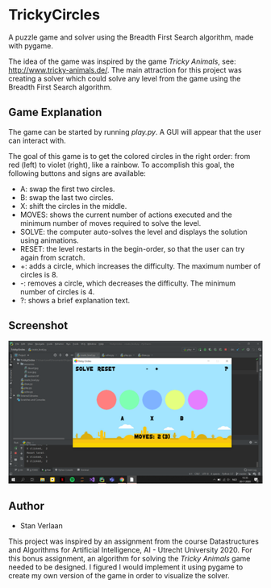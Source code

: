 # TrickyCircles
A puzzle game and solver using the Breadth First Search algorithm, made with pygame.

The idea of the game was inspired by the game *Tricky Animals*, see: http://www.tricky-animals.de/. 
The main attraction for this project was creating a solver which could solve any level from the game using the Breadth First Search algorithm.

## Game Explanation
The game can be started by running *play.py*. A GUI will appear that the user can interact with.

The goal of this game is to get the colored circles in the right order: from red (left) to violet (right), like a rainbow.
To accomplish this goal, the following buttons and signs are available:
* A: swap the first two circles.
* B: swap the last two circles.
* X: shift the circles in the middle.
* MOVES: shows the current number of actions executed and the minimum number of moves required to solve the level.
* SOLVE: the computer auto-solves the level and displays the solution using animations.
* RESET: the level restarts in the begin-order, so that the user can try again from scratch.
* +: adds a circle, which increases the difficulty. The maximum number of circles is 8.
* -: removes a circle, which decreases the difficulty. The minimum number of circles is 4.
* ?: shows a brief explanation text.

## Screenshot
![screenshot](/resources/screenshot.png)

## Author
* Stan Verlaan

This project was inspired by an assignment from the course Datastructures and Algorithms for Artificial Intelligence, AI - Utrecht University 2020.
For this bonus assignment, an algorithm for solving the *Tricky Animals* game needed to be designed. 
I figured I would implement it using pygame to create my own version of the game in order to visualize the solver.
